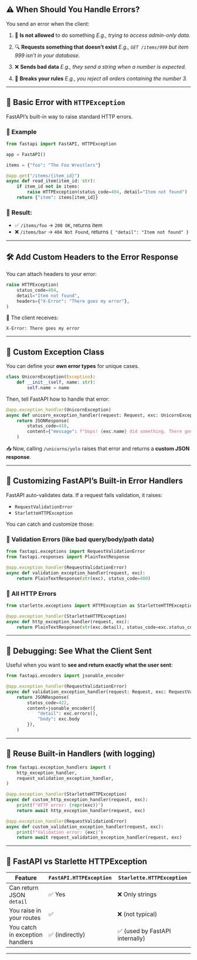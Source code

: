 ## ⚠️ When Should You Handle Errors?

You send an error when the client:

1. 🔐 **Is not allowed** to do something
   *E.g., trying to access admin-only data.*

2. 🔍 **Requests something that doesn’t exist**
   *E.g., `GET /items/999` but item 999 isn’t in your database.*

3. ❌ **Sends bad data**
   *E.g., they send a string when a number is expected.*

4. 📜 **Breaks your rules**
   *E.g., you reject all orders containing the number 3.*

---

## 🧱 Basic Error with `HTTPException`

FastAPI’s built-in way to raise standard HTTP errors.

### 🧪 Example

```python
from fastapi import FastAPI, HTTPException

app = FastAPI()

items = {"foo": "The Foo Wrestlers"}

@app.get("/items/{item_id}")
async def read_item(item_id: str):
    if item_id not in items:
        raise HTTPException(status_code=404, detail="Item not found")
    return {"item": items[item_id]}
```

### 🧾 Result:

* ✅ `/items/foo` → `200 OK`, returns item
* ❌ `/items/bar` → `404 Not Found`, returns `{ "detail": "Item not found" }`

---

## 🛠️ Add Custom Headers to the Error Response

You can attach headers to your error:

```python
raise HTTPException(
    status_code=404,
    detail="Item not found",
    headers={"X-Error": "There goes my error"},
)
```

🧾 The client receives:

```http
X-Error: There goes my error
```

---

## 🦄 Custom Exception Class

You can define your **own error types** for unique cases.

```python
class UnicornException(Exception):
    def __init__(self, name: str):
        self.name = name
```

Then, tell FastAPI how to handle that error:

```python
@app.exception_handler(UnicornException)
async def unicorn_exception_handler(request: Request, exc: UnicornException):
    return JSONResponse(
        status_code=418,
        content={"message": f"Oops! {exc.name} did something. There goes a rainbow..."},
    )
```

📥 Now, calling `/unicorns/yolo` raises that error and returns a **custom JSON response**.

---

## 🧼 Customizing FastAPI’s Built-in Error Handlers

FastAPI auto-validates data. If a request fails validation, it raises:

* `RequestValidationError`
* `StarletteHTTPException`

You can catch and customize those:

### 🔧 Validation Errors (like bad query/body/path data)

```python
from fastapi.exceptions import RequestValidationError
from fastapi.responses import PlainTextResponse

@app.exception_handler(RequestValidationError)
async def validation_exception_handler(request, exc):
    return PlainTextResponse(str(exc), status_code=400)
```

### 🔧 All HTTP Errors

```python
from starlette.exceptions import HTTPException as StarletteHTTPException

@app.exception_handler(StarletteHTTPException)
async def http_exception_handler(request, exc):
    return PlainTextResponse(str(exc.detail), status_code=exc.status_code)
```

---

## 🧪 Debugging: See What the Client Sent

Useful when you want to **see and return exactly what the user sent**:

```python
from fastapi.encoders import jsonable_encoder

@app.exception_handler(RequestValidationError)
async def validation_exception_handler(request: Request, exc: RequestValidationError):
    return JSONResponse(
        status_code=422,
        content=jsonable_encoder({
            "detail": exc.errors(),
            "body": exc.body
        }),
    )
```

---

## 🔁 Reuse Built-in Handlers (with logging)

```python
from fastapi.exception_handlers import (
    http_exception_handler,
    request_validation_exception_handler,
)

@app.exception_handler(StarletteHTTPException)
async def custom_http_exception_handler(request, exc):
    print(f"HTTP error: {repr(exc)}")
    return await http_exception_handler(request, exc)

@app.exception_handler(RequestValidationError)
async def custom_validation_exception_handler(request, exc):
    print(f"Validation error: {exc}")
    return await request_validation_exception_handler(request, exc)
```

---

## 🚨 FastAPI vs Starlette HTTPException

| Feature                         | `FastAPI.HTTPException` | `Starlette.HTTPException`      |
| ------------------------------- | ----------------------- | ------------------------------ |
| Can return JSON `detail`        | ✅ Yes                   | ❌ Only strings                 |
| You raise in your routes        | ✅                       | ❌ (not typical)                |
| You catch in exception handlers | ✅ (indirectly)          | ✅ (used by FastAPI internally) |

---


